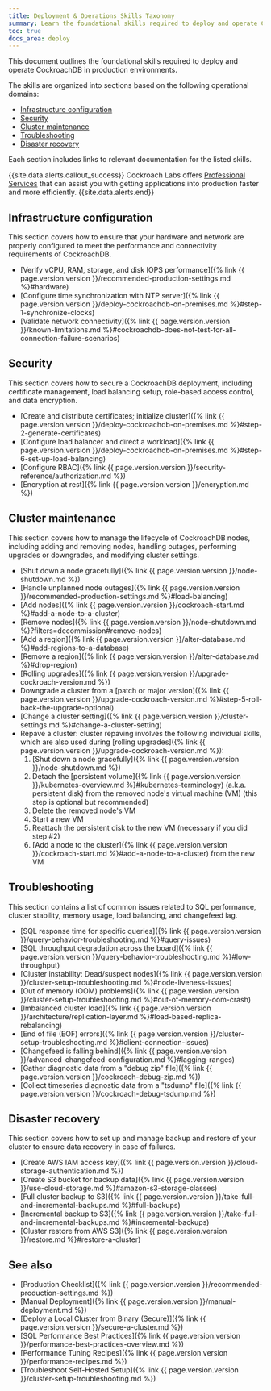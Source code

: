 ```yaml
---
title: Deployment & Operations Skills Taxonomy
summary: Learn the foundational skills required to deploy and operate CockroachDB
toc: true
docs_area: deploy
---
```


This document outlines the foundational skills required to deploy and operate CockroachDB in production environments.

The skills are organized into sections based on the following operational domains:

- [Infrastructure configuration](#infrastructure-configuration)
- [Security](#security)
- [Cluster maintenance](#cluster-maintenance)
- [Troubleshooting](#troubleshooting)
- [Disaster recovery](#disaster-recovery)

Each section includes links to relevant documentation for the listed skills.

{{site.data.alerts.callout_success}}
Cockroach Labs offers [Professional Services](https://www.cockroachlabs.com/company/professional-services/) that can assist you with getting applications into production faster and more efficiently.
{{site.data.alerts.end}}

## Infrastructure configuration

This section covers how to ensure that your hardware and network are properly configured to meet the performance and connectivity requirements of CockroachDB.

- [Verify vCPU, RAM, storage, and disk IOPS performance]({% link {{ page.version.version }}/recommended-production-settings.md %}#hardware)
- [Configure time synchronization with NTP server]({% link {{ page.version.version }}/deploy-cockroachdb-on-premises.md %}#step-1-synchronize-clocks)
- [Validate network connectivity]({% link {{ page.version.version }}/known-limitations.md %}#cockroachdb-does-not-test-for-all-connection-failure-scenarios)

## Security

This section covers how to secure a CockroachDB deployment, including certificate management, load balancing setup, role-based access control, and data encryption.

- [Create and distribute certificates; initialize cluster]({% link {{ page.version.version }}/deploy-cockroachdb-on-premises.md %}#step-2-generate-certificates)
- [Configure load balancer and direct a workload]({% link {{ page.version.version }}/deploy-cockroachdb-on-premises.md %}#step-6-set-up-load-balancing)
- [Configure RBAC]({% link {{ page.version.version }}/security-reference/authorization.md %})
- [Encryption at rest]({% link {{ page.version.version }}/encryption.md %})

## Cluster maintenance

This section covers how to manage the lifecycle of CockroachDB nodes, including adding and removing nodes, handling outages, performing upgrades or downgrades, and modifying cluster settings.

- [Shut down a node gracefully]({% link {{ page.version.version }}/node-shutdown.md %})
- [Handle unplanned node outages]({% link {{ page.version.version }}/recommended-production-settings.md %}#load-balancing)
- [Add nodes]({% link {{ page.version.version }}/cockroach-start.md %}#add-a-node-to-a-cluster)
- [Remove nodes]({% link {{ page.version.version }}/node-shutdown.md %}?filters=decommission#remove-nodes)
- [Add a region]({% link {{ page.version.version }}/alter-database.md %}#add-regions-to-a-database)
- [Remove a region]({% link {{ page.version.version }}/alter-database.md %}#drop-region)
- [Rolling upgrades]({% link {{ page.version.version }}/upgrade-cockroach-version.md %})
- Downgrade a cluster from a [patch or major version]({% link {{ page.version.version }}/upgrade-cockroach-version.md %}#step-5-roll-back-the-upgrade-optional)
- [Change a cluster setting]({% link {{ page.version.version }}/cluster-settings.md %}#change-a-cluster-setting)
- Repave a cluster: cluster repaving involves the following individual skills, which are also used during [rolling upgrades]({% link {{ page.version.version }}/upgrade-cockroach-version.md %}):
    1. [Shut down a node gracefully]({% link {{ page.version.version }}/node-shutdown.md %})
    1. Detach the [persistent volume]({% link {{ page.version.version }}/kubernetes-overview.md %}#kubernetes-terminology) (a.k.a. persistent disk) from the removed node's virtual machine (VM) (this step is optional but recommended)
    1. Delete the removed node's VM
    1. Start a new VM
    1. Reattach the persistent disk to the new VM (necessary if you did step #2)
    1. [Add a node to the cluster]({% link {{ page.version.version }}/cockroach-start.md %}#add-a-node-to-a-cluster) from the new VM

## Troubleshooting

This section contains a list of common issues related to SQL performance, cluster stability, memory usage, load balancing, and changefeed lag.

- [SQL response time for specific queries]({% link {{ page.version.version }}/query-behavior-troubleshooting.md %}#query-issues)
- [SQL throughput degradation across the board]({% link {{ page.version.version }}/query-behavior-troubleshooting.md %}#low-throughput)
- [Cluster instability: Dead/suspect nodes]({% link {{ page.version.version }}/cluster-setup-troubleshooting.md %}#node-liveness-issues)
- [Out of memory (OOM) problems]({% link {{ page.version.version }}/cluster-setup-troubleshooting.md %}#out-of-memory-oom-crash)
- [Imbalanced cluster load]({% link {{ page.version.version }}/architecture/replication-layer.md %}#load-based-replica-rebalancing)
- [End of file (EOF) errors]({% link {{ page.version.version }}/cluster-setup-troubleshooting.md %}#client-connection-issues)
- [Changefeed is falling behind]({% link {{ page.version.version }}/advanced-changefeed-configuration.md %}#lagging-ranges)
- [Gather diagnostic data from a "debug zip" file]({% link {{ page.version.version }}/cockroach-debug-zip.md %})
- [Collect timeseries diagnostic data from a "tsdump" file]({% link {{ page.version.version }}/cockroach-debug-tsdump.md %})

## Disaster recovery

This section covers how to set up and manage backup and restore of your cluster to ensure data recovery in case of failures.

- [Create AWS IAM access key]({% link {{ page.version.version }}/cloud-storage-authentication.md %})
- [Create S3 bucket for backup data]({% link {{ page.version.version }}/use-cloud-storage.md %}#amazon-s3-storage-classes)
- [Full cluster backup to S3]({% link {{ page.version.version }}/take-full-and-incremental-backups.md %}#full-backups)
- [Incremental backup to S3]({% link {{ page.version.version }}/take-full-and-incremental-backups.md %}#incremental-backups)
- [Cluster restore from AWS S3]({% link {{ page.version.version }}/restore.md %}#restore-a-cluster)

## See also

- [Production Checklist]({% link {{ page.version.version }}/recommended-production-settings.md %})
- [Manual Deployment]({% link {{ page.version.version }}/manual-deployment.md %})
- [Deploy a Local Cluster from Binary (Secure)]({% link {{ page.version.version }}/secure-a-cluster.md %})
- [SQL Performance Best Practices]({% link {{ page.version.version }}/performance-best-practices-overview.md %})
- [Performance Tuning Recipes]({% link {{ page.version.version }}/performance-recipes.md %})
- [Troubleshoot Self-Hosted Setup]({% link {{ page.version.version }}/cluster-setup-troubleshooting.md %})
